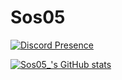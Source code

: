 # Sos05 

[![Discord Presence](https://lanyard.cnrad.dev/api/563382607727820801)](https://discord.com/users/563382607727820801)


[![Sos05_'s GitHub stats](https://github-readme-stats.vercel.app/api?username=Sos05)](https://github.com/Sos05/github-readme-stats)
